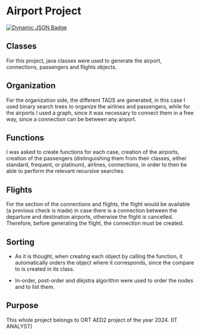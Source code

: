 # Airport Project
[![Dynamic JSON Badge](https://img.shields.io/badge/Lang-Es-blue)](https://github.com/lucasarbelo/Aeropuertos_BE/blob/main/README.es.md)
## Classes
For this project, java classes were used to generate the airport, connections, passengers and flights objects.

## Organization
For the organization side, the different TADS are generated, in this case I used binary search trees to organize the airlines and passengers, while for the airports I used a graph, since it was necessary to connect them in a free way, since a connection can be between any airport.

## Functions
I was asked to create functions for each case, creation of the airports, creation of the passengers (distinguishing them from their classes, either standard, frequent, or platinum), airlines, connections, in order to then be able to perform the relevant recursive searches.

## Flights
For the section of the connections and flights, the flight would be available (a previous check is made) in case there is a connection between the departure and destination airports, otherwise the flight is cancelled. Therefore, before generating the flight, the connection must be created.

## Sorting

 - As it is thought, when creating each object by calling the function, it automatically orders the object where it corresponds, since the compare to is created in its class. 
   
  - In-order, post-order and dikjstra algorithm were used to order the nodes and to list them.
   
## Purpose
This whole project belongs to ORT AED2 project of the year 2024. (IT ANALYST)
